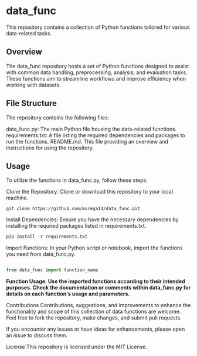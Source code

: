 # data_func
This repository contains a collection of Python functions tailored for various data-related tasks.

## Overview
The data_func repository hosts a set of Python functions designed to assist with common data handling, preprocessing, analysis, and evaluation tasks. These functions aim to streamline workflows and improve efficiency when working with datasets.

## File Structure
The repository contains the following files:

data_func.py: The main Python file housing the data-related functions.
requirements.txt: A file listing the required dependencies and packages to run the functions.
README.md: This file providing an overview and instructions for using the repository.

## Usage
To utilize the functions in data_func.py, follow these steps:

Clone the Repository: Clone or download this repository to your local machine.

```git
git clone https://github.com/murega14/data_func.git
```

Install Dependencies: Ensure you have the necessary dependencies by installing the required packages listed in requirements.txt.

```python
pip install -r requirements.txt
```

Import Functions: In your Python script or notebook, import the functions you need from data_func.py.

```python

from data_func import function_name
```

**Function Usage: Use the imported functions according to their intended purposes. Check the documentation or comments within data_func.py for details on each function's usage and parameters.**

Contributions
Contributions, suggestions, and improvements to enhance the functionality and scope of this collection of data functions are welcome. Feel free to fork the repository, make changes, and submit pull requests.

If you encounter any issues or have ideas for enhancements, please open an issue to discuss them.

License
This repository is licensed under the MIT License.